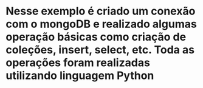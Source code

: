 # Nesse exemplo é criado um conexão com o mongoDB e realizado algumas operação básicas como criação de coleções, insert, select, etc. Toda as operações foram realizadas utilizando linguagem Python
